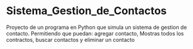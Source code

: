 # Sistema_Gestion_de_Contactos
Proyecto de un programa en Python que simula un sistema de gestion de contacto. Permitiendo que puedan: agregar contacto, Mostras todos los contractos, buscar contactos y eliminar un contacto
